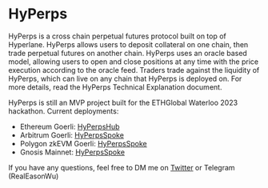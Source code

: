# HyPerps
HyPerps is a cross chain perpetual futures protocol built on top of Hyperlane. HyPerps allows users to deposit collateral on one chain, then trade perpetual futures on another chain. HyPerps uses an oracle based model, allowing users to open and close positions at any time with the price execution according to the oracle feed. Traders trade against the liquidity of HyPerps, which can live on any chain that HyPerps is deployed on. 
For more details, read the HyPerps Technical Explanation document. 

HyPerps is still an MVP project built for the ETHGlobal Waterloo 2023 hackathon. Current deployments:
- Ethereum Goerli: [HyPerpsHub](https://goerli.etherscan.io/address/0x2f9c977175e4836c1fe1c88e7c8c2192dfb0d41a)
- Arbitrum Goerli: [HyPerpsSpoke](https://testnet.arbiscan.io/address/0x8657ace689564c274cb68bbd365a56bbb5f07d14)
- Polygon zkEVM Goerli: [HyPerpsSpoke](https://testnet-zkevm.polygonscan.com/address/0x1e2879cf39c22db1d9078da1da7e5c44188db5e7)
- Gnosis Mainnet: [HyPerpsSpoke](https://gnosisscan.io/address/0x1e2879cf39c22db1d9078da1da7e5c44188db5e7)

If you have any questions, feel free to DM me on [Twitter](https://twitter.com/easonwu_) or Telegram (RealEasonWu)

